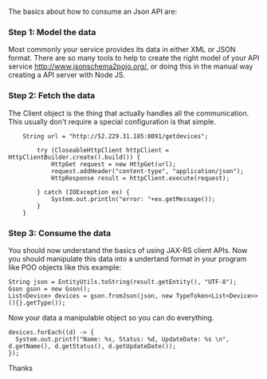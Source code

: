 The basics about how to consume an Json API are:

### Step 1: Model the data
Most commonly your service provides its data in either XML or JSON format. There are so many tools to help to create the right model of your API service http://www.jsonschema2pojo.org/, or doing this in the manual way creating a API server with Node JS.

### Step 2: Fetch the data
The Client object is the thing that actually handles all the communication. This usually don't require a special configuration is that simple.

```
    String url = "http://52.229.31.185:8091/getdevices";
        
        try (CloseableHttpClient httpClient = HttpClientBuilder.create().build()) {
            HttpGet request = new HttpGet(url);
            request.addHeader("content-type", "application/json");
            HttpResponse result = httpClient.execute(request);
            
        } catch (IOException ex) {
            System.out.println("error: "+ex.getMessage());
        }    
    }
```

### Step 3: Consume the data
You should now understand the basics of using JAX-RS client APIs. Now you should manipulate this data into a undertand format in your program like POO objects like this example:

```
String json = EntityUtils.toString(result.getEntity(), "UTF-8");
Gson gson = new Gson();
List<Device> devices = gson.fromJson(json, new TypeToken<List<Device>>(){}.getType());
```
Now your data a manipulable object so you can do everything.

```
devices.forEach((d) -> {
  System.out.printf("Name: %s, Status: %d, UpdateDate: %s \n", d.getName(), d.getStatus(), d.getUpdateDate());
});
```

Thanks

